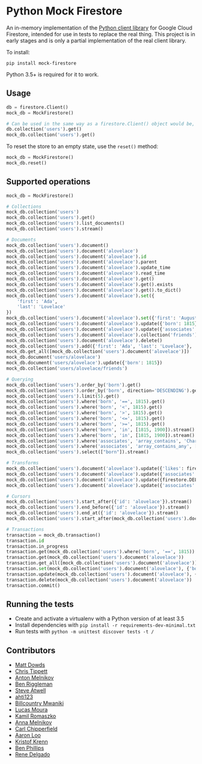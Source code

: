 # Python Mock Firestore

An in-memory implementation of the [Python client library](https://github.com/googleapis/google-cloud-python/tree/master/firestore) for Google Cloud Firestore, intended for use in tests to replace the real thing. This project is in early stages and is only a partial implementation of the real  client library.

To install:

`pip install mock-firestore`

Python 3.5+ is required for it to work.

## Usage

```python
db = firestore.Client()
mock_db = MockFirestore()

# Can be used in the same way as a firestore.Client() object would be, e.g.:
db.collection('users').get()
mock_db.collection('users').get()
```

To reset the store to an empty state, use the `reset()` method:
```python
mock_db = MockFirestore()
mock_db.reset()
```

## Supported operations

```python
mock_db = MockFirestore()

# Collections
mock_db.collection('users')
mock_db.collection('users').get()
mock_db.collection('users').list_documents()
mock_db.collection('users').stream()

# Documents
mock_db.collection('users').document()
mock_db.collection('users').document('alovelace')
mock_db.collection('users').document('alovelace').id
mock_db.collection('users').document('alovelace').parent
mock_db.collection('users').document('alovelace').update_time
mock_db.collection('users').document('alovelace').read_time
mock_db.collection('users').document('alovelace').get()
mock_db.collection('users').document('alovelace').get().exists
mock_db.collection('users').document('alovelace').get().to_dict()
mock_db.collection('users').document('alovelace').set({
    'first': 'Ada',
    'last': 'Lovelace'
})
mock_db.collection('users').document('alovelace').set({'first': 'Augusta Ada'}, merge=True)
mock_db.collection('users').document('alovelace').update({'born': 1815})
mock_db.collection('users').document('alovelace').update({'associates': ['Charles Babbage', 'Michael Faraday']})
mock_db.collection('users').document('alovelace').collection('friends')
mock_db.collection('users').document('alovelace').delete()
mock_db.collection('users').add({'first': 'Ada', 'last': 'Lovelace'}, 'alovelace')
mock_db.get_all([mock_db.collection('users').document('alovelace')])
mock_db.document('users/alovelace')
mock_db.document('users/alovelace').update({'born': 1815})
mock_db.collection('users/alovelace/friends')

# Querying
mock_db.collection('users').order_by('born').get()
mock_db.collection('users').order_by('born', direction='DESCENDING').get()
mock_db.collection('users').limit(5).get()
mock_db.collection('users').where('born', '==', 1815).get()
mock_db.collection('users').where('born', '<', 1815).get()
mock_db.collection('users').where('born', '>', 1815).get()
mock_db.collection('users').where('born', '<=', 1815).get()
mock_db.collection('users').where('born', '>=', 1815).get()
mock_db.collection('users').where('born', 'in', [1815, 1900]).stream()
mock_db.collection('users').where('born', 'in', [1815, 1900]).stream()
mock_db.collection('users').where('associates', 'array_contains', 'Charles Babbage').stream()
mock_db.collection('users').where('associates', 'array_contains_any', ['Charles Babbage', 'Michael Faraday']).stream()
mock_db.collection('users').select(["born"]).stream()

# Transforms
mock_db.collection('users').document('alovelace').update({'likes': firestore.Increment(1)})
mock_db.collection('users').document('alovelace').update({'associates': firestore.ArrayUnion(['Andrew Cross', 'Charles Wheatstone'])})
mock_db.collection('users').document('alovelace').update({firestore.DELETE_FIELD: "born"})
mock_db.collection('users').document('alovelace').update({'associates': firestore.ArrayRemove(['Andrew Cross'])})

# Cursors
mock_db.collection('users').start_after({'id': 'alovelace'}).stream()
mock_db.collection('users').end_before({'id': 'alovelace'}).stream()
mock_db.collection('users').end_at({'id': 'alovelace'}).stream()
mock_db.collection('users').start_after(mock_db.collection('users').document('alovelace')).stream()

# Transactions
transaction = mock_db.transaction()
transaction.id
transaction.in_progress
transaction.get(mock_db.collection('users').where('born', '==', 1815))
transaction.get(mock_db.collection('users').document('alovelace'))
transaction.get_all([mock_db.collection('users').document('alovelace')])
transaction.set(mock_db.collection('users').document('alovelace'), {'born': 1815})
transaction.update(mock_db.collection('users').document('alovelace'), {'born': 1815})
transaction.delete(mock_db.collection('users').document('alovelace'))
transaction.commit()
```

## Running the tests
* Create and activate a virtualenv with a Python version of at least 3.5
* Install dependencies with `pip install -r requirements-dev-minimal.txt`
* Run tests with `python -m unittest discover tests -t /`

## Contributors

* [Matt Dowds](https://github.com/mdowds)
* [Chris Tippett](https://github.com/christippett)
* [Anton Melnikov](https://github.com/notnami)
* [Ben Riggleman](https://github.com/briggleman)
* [Steve Atwell](https://github.com/satwell)
* [ahti123](https://github.com/ahti123)
* [Billcountry Mwaniki](https://github.com/Billcountry)
* [Lucas Moura](https://github.com/lsantosdemoura)
* [Kamil Romaszko](https://github.com/kromash)
* [Anna Melnikov](https://github.com/notnami)
* [Carl Chipperfield](https://github.com/carl-chipperfield)
* [Aaron Loo](https://github.com/domanchi)
* [Kristof Krenn](https://github.com/KrennKristof)
* [Ben Phillips](https://github.com/tavva)
* [Rene Delgado](https://github.com/RDelg)
